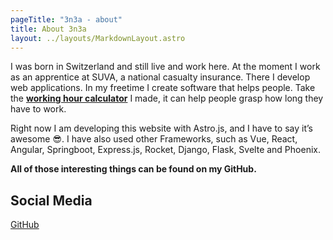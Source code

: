 ```yaml
---
pageTitle: "3n3a - about"
title: About 3n3a
layout: ../layouts/MarkdownLayout.astro
---
```


I was born in Switzerland and still live and work here. 
At the moment I work as an apprentice at SUVA, 
a national casualty insurance. There I develop web applications.
In my freetime I create software that helps people. 
Take the [**working hour calculator**](https://tc.enea.tech) I made,
 it can help people grasp how long they have to work.

Right now I am developing this website 
with Astro.js, and I have to say it’s 
awesome 😎. I have also used other 
Frameworks, such as Vue, React, Angular,
 Springboot, Express.js, Rocket, Django,
 Flask, Svelte and Phoenix.

**All of those interesting things can be found on my GitHub.**

## Social Media

[GitHub](https://github.com/3n3a)
